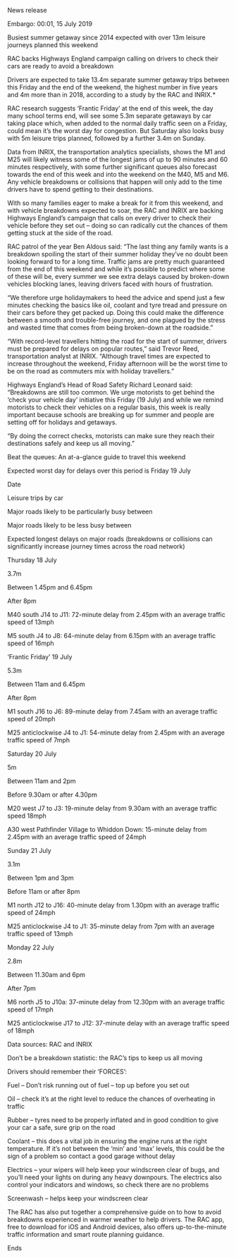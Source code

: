 News release                                                                                                                                                                                                                                                                                                                                         

 

Embargo: 00:01, 15 July 2019

 

Busiest summer getaway since 2014 expected with over 13m leisure journeys planned this weekend

RAC backs Highways England campaign calling on drivers to check their cars are ready to avoid a breakdown


Drivers are expected to take 13.4m separate summer getaway trips between this Friday and the end of the weekend, the highest number in five years and 4m more than in 2018, according to a study by the RAC and INRIX.*

RAC research suggests ‘Frantic Friday’ at the end of this week, the day many school terms end, will see some 5.3m separate getaways by car taking place which, when added to the normal daily traffic seen on a Friday, could mean it’s the worst day for congestion. But Saturday also looks busy with 5m leisure trips planned, followed by a further 3.4m on Sunday.

Data from INRIX, the transportation analytics specialists, shows the M1 and M25 will likely witness some of the longest jams of up to 90 minutes and 60 minutes respectively, with some further significant queues also forecast towards the end of this week and into the weekend on the M40, M5 and M6. Any vehicle breakdowns or collisions that happen will only add to the time drivers have to spend getting to their destinations.

With so many families eager to make a break for it from this weekend, and with vehicle breakdowns expected to soar, the RAC and INRIX are backing Highways England’s campaign that calls on every driver to check their vehicle before they set out – doing so can radically cut the chances of them getting stuck at the side of the road.

RAC patrol of the year Ben Aldous said: “The last thing any family wants is a breakdown spoiling the start of their summer holiday they’ve no doubt been looking forward to for a long time. Traffic jams are pretty much guaranteed from the end of this weekend and while it’s possible to predict where some of these will be, every summer we see extra delays caused by broken-down vehicles blocking lanes, leaving drivers faced with hours of frustration.

“We therefore urge holidaymakers to heed the advice and spend just a few minutes checking the basics like oil, coolant and tyre tread and pressure on their cars before they get packed up. Doing this could make the difference between a smooth and trouble-free journey, and one plagued by the stress and wasted time that comes from being broken-down at the roadside.”

“With record-level travellers hitting the road for the start of summer, drivers must be prepared for delays on popular routes,” said Trevor Reed, transportation analyst at INRIX. “Although travel times are expected to increase throughout the weekend, Friday afternoon will be the worst time to be on the road as commuters mix with holiday travellers.”

Highways England’s Head of Road Safety Richard Leonard said: “Breakdowns are still too common. We urge motorists to get behind the ‘check your vehicle day’ initiative this Friday (19 July) and while we remind motorists to check their vehicles on a regular basis, this week is really important because schools are breaking up for summer and people are setting off for holidays and getaways.

“By doing the correct checks, motorists can make sure they reach their destinations safely and keep us all moving.”

 

Beat the queues: An at-a-glance guide to travel this weekend

Expected worst day for delays over this period is Friday 19 July

Date

Leisure trips by car

Major roads likely to be particularly busy between

Major roads likely to be less busy between

Expected longest delays on major roads (breakdowns or collisions can significantly increase journey times across the road network)

Thursday 18 July

3.7m

Between 1.45pm and 6.45pm

After 8pm

M40 south J14 to J11: 72-minute delay from 2.45pm with an average traffic speed of 13mph

M5 south J4 to J8: 64-minute delay from 6.15pm with an average traffic speed of 16mph

‘Frantic Friday’ 19 July

5.3m

Between 11am and 6.45pm

After 8pm

M1 south J16 to J6: 89-minute delay from 7.45am with an average traffic speed of 20mph

M25 anticlockwise J4 to J1: 54-minute delay from 2.45pm with an average traffic speed of 7mph

Saturday 20 July

5m

Between 11am and 2pm

Before 9.30am or after 4.30pm

M20 west J7 to J3: 19-minute delay from 9.30am with an average traffic speed 18mph

A30 west Pathfinder Village to Whiddon Down: 15-minute delay from 2.45pm with an average traffic speed of 24mph

Sunday 21 July

3.1m

Between 1pm and 3pm

Before 11am or after 8pm

M1 north J12 to J16: 40-minute delay from 1.30pm with an average traffic speed of 24mph

M25 anticlockwise J4 to J1: 35-minute delay from 7pm with an average traffic speed of 13mph

Monday 22 July

2.8m

Between 11.30am and 6pm

After 7pm

M6 north J5 to J10a: 37-minute delay from 12.30pm with an average traffic speed of 17mph

M25 anticlockwise J17 to J12: 37-minute delay with an average traffic speed of 18mph

Data sources: RAC and INRIX

 

Don’t be a breakdown statistic: the RAC’s tips to keep us all moving

Drivers should remember their ‘FORCES’:

Fuel – Don’t risk running out of fuel – top up before you set out

Oil – check it’s at the right level to reduce the chances of overheating in traffic

Rubber – tyres need to be properly inflated and in good condition to give your car a safe, sure grip on the road

Coolant – this does a vital job in ensuring the engine runs at the right temperature. If it’s not between the ‘min’ and ‘max’ levels, this could be the sign of a problem so contact a good garage without delay

Electrics – your wipers will help keep your windscreen clear of bugs, and you’ll need your lights on during any heavy downpours. The electrics also control your indicators and windows, so check there are no problems

Screenwash – helps keep your windscreen clear

 

 

The RAC has also put together a comprehensive guide on to how to avoid breakdowns experienced in warmer weather to help drivers. The RAC app, free to download for iOS and Android devices, also offers up-to-the-minute traffic information and smart route planning guidance.

 

Ends
